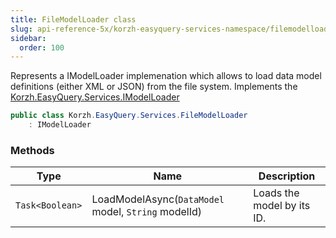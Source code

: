```yaml
---
title: FileModelLoader class
slug: api-reference-5x/korzh-easyquery-services-namespace/filemodelloader-class
sidebar:
  order: 100
---
```


Represents a IModelLoader implemenation  which allows to load data model definitions (either XML or JSON) from the file system.  Implements the [Korzh.EasyQuery.Services.IModelLoader](///////////////easyquery/docs/api-reference-5x/korzh-easyquery-services-namespace/imodelloader-interface)
```csharp
public class Korzh.EasyQuery.Services.FileModelLoader
    : IModelLoader

```

### Methods

| Type | Name | Description | 
| --- | --- | --- | 
| `Task<Boolean>` | LoadModelAsync(`DataModel` model, `String` modelId) | Loads the model by its ID. |
